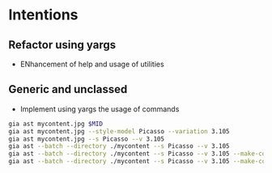 # Intentions

## Refactor using yargs

* ENhancement of help and usage of utilities

## Generic and unclassed

* Implement using yargs the usage of commands

```sh
gia ast mycontent.jpg $MID
gia ast mycontent.jpg --style-model Picasso --variation 3.105
gia ast mycontent.jpg --s Picasso --v 3.105
gia ast --batch --directory ./mycontent --s Picasso --v 3.105
gia ast --batch --directory ./mycontent --s Picasso --v 3.105 --make-contact-sheet --output-contact-sheet ./mycontact-sheets
gia ast --batch --directory ./mycontent --s Picasso --v 3.105 --make-contact-sheet-in-subdir
```

